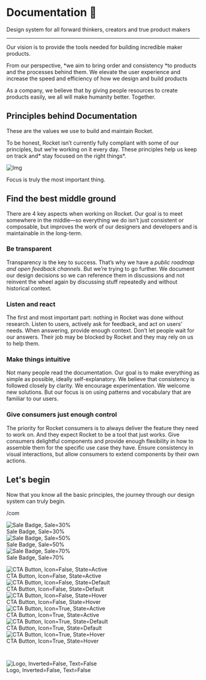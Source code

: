 
# Documentation 🚀

Design system for all forward thinkers, creators and true product makers

---

Our vision is to provide the tools needed for building incredible maker products.

From our perspective, *we aim to bring order and consistency *to products and the processes behind them. We elevate the user experience and increase the speed and efficiency of how we design and build products

As a company, we believe that by giving people resources to create products easily, we all will make humanity better. Together.

## Principles behind Documentation

These are the values we use to build and maintain Rocket.

To be honest, Rocket isn’t currently fully compliant with some of our principles, but we’re working on it every day. These principles help us keep on track and* stay focused on the right things*.

![Img](https://studio-assets.supernova.io/design-systems/14533/9289758a-6300-472a-bbc6-a57098081abf.jpeg?Expires=1990828800&Policy=eyJTdGF0ZW1lbnQiOlt7IlJlc291cmNlIjoiaHR0cHM6Ly9zdHVkaW8tYXNzZXRzLnN1cGVybm92YS5pby9kZXNpZ24tc3lzdGVtcy8xNDUzMy85Mjg5NzU4YS02MzAwLTQ3MmEtYmJjNi1hNTcwOTgwODFhYmYuanBlZyIsIkNvbmRpdGlvbiI6eyJEYXRlTGVzc1RoYW4iOnsiQVdTOkVwb2NoVGltZSI6MTk5MDgyODgwMH19fV19&Signature=E9DL6D-ZtS~4qaH18y5tnHC4gtpQUzZb85NmDFMuezn~MaWHPSumzBv6tXkxGqSgGyKh~9FaYnbfHkcJhU~4F~jdbuY70gbRxUpvnBtyCpz8o0mci-d2A9WoIZ3RGl11izD3c2WMfUaKhSaFlUw8cTGP-9vrqeUi58O2P4zYT9eAeyvOIFzQXgIgljhxiB9mIVU5a4j1vDL8ntJpagEZukKRskOgMrrB4LNQ-nRsvXFF7W5C5EkdoZPZf4jFxcQu2Yj6M9-bqNBXubYMsYYhEXqvqUOAnYVaE59E5PSSe43HKv2gp1ajSJ3ttHtTtCITO8Vyfh1FoTl03Z18ki8iZg__&Key-Pair-Id=APKAJGK34LCCAUR7N6LA)

Focus is truly the most important thing.

## Find the best middle ground

There are 4 key aspects when working on Rocket. Our goal is to meet somewhere in the middle—so everything we do isn’t just consistent or composable, but improves the work of our designers and developers and is maintainable in the long-term.

### Be transparent

Transparency is the key to success. That’s why we have a *public roadmap and open feedback channels*. But we’re trying to go further. We document our design decisions so we can reference them in discussions and not reinvent the wheel again by discussing stuff repeatedly and without historical context.

### Listen and react

The first and most important part: nothing in Rocket was done without research. Listen to users, actively ask for feedback, and act on users’ needs. When answering, provide enough context. Don’t let people wait for our answers. Their job may be blocked by Rocket and they may rely on us to help them.

### Make things intuitive

Not many people read the documentation. Our goal is to make everything as simple as possible, ideally self-explanatory. We believe that consistency is followed closely by clarity. We encourage experimentation. We welcome new solutions. But our focus is on using patterns and vocabulary that are familiar to our users.

### Give consumers just enough control

The priority for Rocket consumers is to always deliver the feature they need to work on. And they expect Rocket to be a tool that just works. Give consumers delightful components and provide enough flexibility in how to assemble them for the specific use case they have. Ensure consistency in visual interactions, but allow consumers to extend components by their own actions.

## Let's begin

Now that you know all the basic principles, the journey through our design system can truly begin.

/com

  
![Sale Badge, Sale=30%](https://studio-assets.supernova.io/design-systems/14533/43d83c50-cb6b-44d9-8f57-a1e69954ae35.png?Expires=1990828800&Policy=eyJTdGF0ZW1lbnQiOlt7IlJlc291cmNlIjoiaHR0cHM6Ly9zdHVkaW8tYXNzZXRzLnN1cGVybm92YS5pby9kZXNpZ24tc3lzdGVtcy8xNDUzMy80M2Q4M2M1MC1jYjZiLTQ0ZDktOGY1Ny1hMWU2OTk1NGFlMzUucG5nIiwiQ29uZGl0aW9uIjp7IkRhdGVMZXNzVGhhbiI6eyJBV1M6RXBvY2hUaW1lIjoxOTkwODI4ODAwfX19XX0_&Signature=Cc6YNuWtfsL4z44NaAA8cfsEIiVOoAVyvDHwTgUIL-zCu64WQAU-v0NDNtlqttmspwrwjlUfFRrhkr~0UQ0QC-gdBnpuFufbzddDnO7SkU~v9L4nukbyZiOPMy9am14bV-WNYONG6VdAX~YhHuaVK1sV8m2RpTPavfVWqlT4r3TJ~sVZbZ0psTnCkpU1Tfjrv~zcwYclrhe4HWEQvnpVN1QkZBluOBV9I6yk-Bg~eH0w6wIz52KpaGX~3Fk3nUdQkCEfndJsiQtY6PVtduPF7-8ziTJoFHlpxhqFybItBb-4b7oVlGsNBgstmtTdojXDhlgunteHfK7YNV434Y4kDQ__&Key-Pair-Id=APKAJGK34LCCAUR7N6LA)  
Sale Badge, Sale=30%  
![Sale Badge, Sale=50%](https://studio-assets.supernova.io/design-systems/14533/0c711899-8d12-491b-99a2-b6857cb92f44.png?Expires=1990828800&Policy=eyJTdGF0ZW1lbnQiOlt7IlJlc291cmNlIjoiaHR0cHM6Ly9zdHVkaW8tYXNzZXRzLnN1cGVybm92YS5pby9kZXNpZ24tc3lzdGVtcy8xNDUzMy8wYzcxMTg5OS04ZDEyLTQ5MWItOTlhMi1iNjg1N2NiOTJmNDQucG5nIiwiQ29uZGl0aW9uIjp7IkRhdGVMZXNzVGhhbiI6eyJBV1M6RXBvY2hUaW1lIjoxOTkwODI4ODAwfX19XX0_&Signature=nLm45uJuvHgu8v75OVV3AoRA~9TKbh1XOwOVKgjlv2rnoXuX0NGqeW1Hhajq3t7-xOfWS1djcjxKv1VPxfGQrMoEBE0P3KEWSkvcaUHnPCoaZnOOxnmXmPFqduHqC7B7Eo8D2W-uqZrzRuCqvb6V7NRh0v9JoEx07EaltOtGfMge6k09ka6hGp8PmVXFCoiQkRLVzRWBKHGjhahzDafKRwRWumeniijzt2OI18axjj4Y6ATLIMjbv5Fn2kqJyXpgCPB4PsTW9LPdpIHIbMc4Cq5VKothKh1zOr~CamLsHCIgNI4iOaR1aiamcZHNTRLDvz8feSiJnGIggBTVvujdoA__&Key-Pair-Id=APKAJGK34LCCAUR7N6LA)  
Sale Badge, Sale=50%  
![Sale Badge, Sale=70%](https://studio-assets.supernova.io/design-systems/14533/dce7caec-2e74-42ff-8b4c-c2ed5af8c289.png?Expires=1990828800&Policy=eyJTdGF0ZW1lbnQiOlt7IlJlc291cmNlIjoiaHR0cHM6Ly9zdHVkaW8tYXNzZXRzLnN1cGVybm92YS5pby9kZXNpZ24tc3lzdGVtcy8xNDUzMy9kY2U3Y2FlYy0yZTc0LTQyZmYtOGI0Yy1jMmVkNWFmOGMyODkucG5nIiwiQ29uZGl0aW9uIjp7IkRhdGVMZXNzVGhhbiI6eyJBV1M6RXBvY2hUaW1lIjoxOTkwODI4ODAwfX19XX0_&Signature=PgWEtid3wnAzlxbYKEVBHFcicXuSYcArdAmvHWfBxbEQYH7oJp2zN77Om9Y~4T5z5LeVPzOMqDby4z-Q-21O-Fp9i2tHKFUM3WsMmnpT~T2jMgtJ2OX1kC0XejLPd7YmO0HE4EwtSybEONwfPBVIroeA1waL~64jvbyPySJ2KDZ3LlvIBwj~ZKuAsEX1hq7~w7sWI61~GZYJIxXUG-PfGEhTbWaYVoyyn8XjzrBrMm5QX08M3Lo5km1ESZSsI-OpW7ionqo~AsJHQ4OZV~tGpUzjujiMaBMUeS5usIbyx8aSHKuCSXLuForGcQqeP~rve6zbiQhn5c-A30D80YYILQ__&Key-Pair-Id=APKAJGK34LCCAUR7N6LA)  
Sale Badge, Sale=70%  


  
![CTA Button, Icon=False, State=Active](https://studio-assets.supernova.io/design-systems/14533/00804833-0760-4254-a906-92ec1fd4b3c6.png?Expires=1990828800&Policy=eyJTdGF0ZW1lbnQiOlt7IlJlc291cmNlIjoiaHR0cHM6Ly9zdHVkaW8tYXNzZXRzLnN1cGVybm92YS5pby9kZXNpZ24tc3lzdGVtcy8xNDUzMy8wMDgwNDgzMy0wNzYwLTQyNTQtYTkwNi05MmVjMWZkNGIzYzYucG5nIiwiQ29uZGl0aW9uIjp7IkRhdGVMZXNzVGhhbiI6eyJBV1M6RXBvY2hUaW1lIjoxOTkwODI4ODAwfX19XX0_&Signature=Ju6ruCooaJrBIvrU4iHnQg-LWPP5xBUzvXTrUhcTiJ8TRJXgJXl4AsX2ubBS~0dP6DDDQOJ-gBP1jmWnCX0iWaQmY~UP9qzQ3CyGPoS8TrRVb30Az6nkt0vS1s-72vENZbAQwjlJRuy~wwQRjLSgXqurcx8AcAFmyxk1Xgh-lDez0rCv686BenkgrVhur1wha-SA9PgqJtnV~XbZY0Ves55Rkt68oI1VUa7eJZP-2ka0dpGIgtKtYgwbo5vM~262CYfsewo6hAhTSazAZ6HO-6-0YAYRivbMwrlaqmiISd8daEIonnvpUr3Cs3rxicATOYZQBzQKqjNep7nuFap7LA__&Key-Pair-Id=APKAJGK34LCCAUR7N6LA)  
CTA Button, Icon=False, State=Active  
![CTA Button, Icon=False, State=Default](https://studio-assets.supernova.io/design-systems/14533/01e68421-1097-4c2b-88bf-28785b5efdc1.png?Expires=1990828800&Policy=eyJTdGF0ZW1lbnQiOlt7IlJlc291cmNlIjoiaHR0cHM6Ly9zdHVkaW8tYXNzZXRzLnN1cGVybm92YS5pby9kZXNpZ24tc3lzdGVtcy8xNDUzMy8wMWU2ODQyMS0xMDk3LTRjMmItODhiZi0yODc4NWI1ZWZkYzEucG5nIiwiQ29uZGl0aW9uIjp7IkRhdGVMZXNzVGhhbiI6eyJBV1M6RXBvY2hUaW1lIjoxOTkwODI4ODAwfX19XX0_&Signature=FNbx1sd3DtjPqlQWJ7pnBaTh2S6Zzm4HhtytEMyFSPrE0CC5xIgEjNi-9sXCgMpDF-lab7cUtOXzpVPanHhXch7oNlwuUZvLWCvnx-OyB0k~0-NZ72e0mX73bpjIvLnn4ZDjU5~JL~x1aRsu6zHqJjw5T-X-zzqQokRvKjpxPg0oupcEpBpovKg8iy0FXIoLcqLUXIJUlmrunatL0ZDjETEoptwPz4w82viUahS3nmCgz2JweLdy6u7uwZuTKw~G31tgvUbd~1E7dLLOy8uKk-1VbOXkge0T1p0QFc-24hNoEPHfitf6B-6zhWGqFNE4iYOrNJxudYHa9033kYEUjg__&Key-Pair-Id=APKAJGK34LCCAUR7N6LA)  
CTA Button, Icon=False, State=Default  
![CTA Button, Icon=False, State=Hover](https://studio-assets.supernova.io/design-systems/14533/782a3cc2-4e71-45c4-8ab0-d67838c66d72.png?Expires=1990828800&Policy=eyJTdGF0ZW1lbnQiOlt7IlJlc291cmNlIjoiaHR0cHM6Ly9zdHVkaW8tYXNzZXRzLnN1cGVybm92YS5pby9kZXNpZ24tc3lzdGVtcy8xNDUzMy83ODJhM2NjMi00ZTcxLTQ1YzQtOGFiMC1kNjc4MzhjNjZkNzIucG5nIiwiQ29uZGl0aW9uIjp7IkRhdGVMZXNzVGhhbiI6eyJBV1M6RXBvY2hUaW1lIjoxOTkwODI4ODAwfX19XX0_&Signature=HJ5nXwUMumwfIJNQyNTb40f7BVOZuUyMk1mTlpSpCFpa2fonHLg2ornvzKmOfIc8e3TZB9PqRfIBxIiFmGl1CEQM97Lm13vlmtKrrVloSDKsQ7LNhdTvrOyNdBUs6VCOajjVVyMzqENVulhJdEp2gYzDLjIPt6kT0q1YgGK3vo3rJMTQfvKPopJgnP2XbYLuzkHkfchJnrWIf0d8IeKkX35Px-wt~IED~yTwxtgeUBVSFeNnSO6nuNTaYndTazzLpsPPh7JstIB7Ow2-E5HU-C~22KJoYdsSZbU~~NfAAu3mIC1x7BOHmFlvdTU1F5jFkMaBAkMBwizF7fdNfreVuQ__&Key-Pair-Id=APKAJGK34LCCAUR7N6LA)  
CTA Button, Icon=False, State=Hover  
![CTA Button, Icon=True, State=Active](https://studio-assets.supernova.io/design-systems/14533/646cc49d-d591-4868-94ce-01d4d4b967d8.png?Expires=1990828800&Policy=eyJTdGF0ZW1lbnQiOlt7IlJlc291cmNlIjoiaHR0cHM6Ly9zdHVkaW8tYXNzZXRzLnN1cGVybm92YS5pby9kZXNpZ24tc3lzdGVtcy8xNDUzMy82NDZjYzQ5ZC1kNTkxLTQ4NjgtOTRjZS0wMWQ0ZDRiOTY3ZDgucG5nIiwiQ29uZGl0aW9uIjp7IkRhdGVMZXNzVGhhbiI6eyJBV1M6RXBvY2hUaW1lIjoxOTkwODI4ODAwfX19XX0_&Signature=Ggnfulk9c2GSEB3rIHV10USXnP0~SG442NwXSMMNurN6r7jvpVHHWCgbCS1mytwYxzc1BYxxh0lhsguwWHtnBSI8N3lI-iy1RGa-Zgd6hsb~u3ucYeJvN5WFByFFy3b39ZLZZywHOz7pDOWzBzEw40NNzXGEyQm~05j~jDIYvQ5tjrPqX6LsnTXrtTeYIO6LMuzhdQdJYFf0Q3yy3AO4427WnLot9IXJ4qtIa2S9l0u3UszpkkNn1n1ekA01R~TPSpOVwN1ufAkfUyxWWc6mLt992umfHbFmEc5H1IFUtFD~lG~5xzZ6hLm-4NLKJU8yp-CBwoppDBMgSyxyDpwPWw__&Key-Pair-Id=APKAJGK34LCCAUR7N6LA)  
CTA Button, Icon=True, State=Active  
![CTA Button, Icon=True, State=Default](https://studio-assets.supernova.io/design-systems/14533/8f4cecfe-41b3-49bf-86f2-ea3575c0b620.png?Expires=1990828800&Policy=eyJTdGF0ZW1lbnQiOlt7IlJlc291cmNlIjoiaHR0cHM6Ly9zdHVkaW8tYXNzZXRzLnN1cGVybm92YS5pby9kZXNpZ24tc3lzdGVtcy8xNDUzMy84ZjRjZWNmZS00MWIzLTQ5YmYtODZmMi1lYTM1NzVjMGI2MjAucG5nIiwiQ29uZGl0aW9uIjp7IkRhdGVMZXNzVGhhbiI6eyJBV1M6RXBvY2hUaW1lIjoxOTkwODI4ODAwfX19XX0_&Signature=CK~Kd4euoE-aNLega077Sw0YlRJpbldSKa2h5xV8gJSF1Zpsln7LV8bHpexYKv54Cdys6mtxk6RP5FkN2lK4ZvXDut4JvJWizUy1jzmQFsZiB-sXngflbJuODxjzKtH19vRzZRgdM2wRYOPSk3qp0Q-D1w0Jd-bqFRq1D78x7bydPWBlDLC3ZDrQZRcwYVeqf795U8IAKTVo3TlDBdHUuHaFEocqLmapmSURmpy982KWIShO56DcSfvJhPS5FEdchxbqBd-Mr4RC~aK1edRtS30x6IzFgWkhNvOFD85pKU6vkzpDjFbLQju70z~vSRGjUyAjP0E9BXLHeMF~a2ehSA__&Key-Pair-Id=APKAJGK34LCCAUR7N6LA)  
CTA Button, Icon=True, State=Default  
![CTA Button, Icon=True, State=Hover](https://studio-assets.supernova.io/design-systems/14533/5cf86e58-51d2-4096-a759-b2e761d84f69.png?Expires=1990828800&Policy=eyJTdGF0ZW1lbnQiOlt7IlJlc291cmNlIjoiaHR0cHM6Ly9zdHVkaW8tYXNzZXRzLnN1cGVybm92YS5pby9kZXNpZ24tc3lzdGVtcy8xNDUzMy81Y2Y4NmU1OC01MWQyLTQwOTYtYTc1OS1iMmU3NjFkODRmNjkucG5nIiwiQ29uZGl0aW9uIjp7IkRhdGVMZXNzVGhhbiI6eyJBV1M6RXBvY2hUaW1lIjoxOTkwODI4ODAwfX19XX0_&Signature=lI7gkOJT9KniVN53rb2SS5LuywYdYVgM1TPsav2uGJcL0SEEhLex8ZcPfskbCkmATCqC8P1aNEe2qvpc~7paJVvcOaqqdezkqBlt1xC~Be9FraV-90HbRIDMG6QZnssUahAIeTeFVI28Xz2eIfllGJNkdXWHnXHAyJ0QGD73LepwY4lOsdyEp3iOKsSzp55Uyfj7lXawL2lhDRliU25cyW9TzHLgwhmJDclVvWnKA~NJ7WiM3d0dUVIECunPbtWhia1fIfzasjuL7h2KuBpOWAUqQ4m5tErHVha4zBpkhD7BU3GtuFxEwlzuE5nEH6fV1Amxdd32iKK-S88-ZQqViA__&Key-Pair-Id=APKAJGK34LCCAUR7N6LA)  
CTA Button, Icon=True, State=Hover  


```javascript  
  
```

  
![Logo, Inverted=False, Text=False](https://studio-assets.supernova.io/design-systems/14533/b03bd745-02f9-4777-afaa-b2e29633df6e.png?Expires=1990828800&Policy=eyJTdGF0ZW1lbnQiOlt7IlJlc291cmNlIjoiaHR0cHM6Ly9zdHVkaW8tYXNzZXRzLnN1cGVybm92YS5pby9kZXNpZ24tc3lzdGVtcy8xNDUzMy9iMDNiZDc0NS0wMmY5LTQ3NzctYWZhYS1iMmUyOTYzM2RmNmUucG5nIiwiQ29uZGl0aW9uIjp7IkRhdGVMZXNzVGhhbiI6eyJBV1M6RXBvY2hUaW1lIjoxOTkwODI4ODAwfX19XX0_&Signature=VNGvQehyXepVzVnNyPUWaKvUWUjE7qS8S-yzSyuaSbZm~tKUARGy6wQ3ZE2-sRonjWZFD~TsWmQyUrOGX~hDtr1XbBQVuQiXJqYMzfqjwPvIe~iO587A7JlPq3lNDtBrkzBkhDs1fuljHDqAV-GdXKFINvHGOsaeG4klXgok2apSQZonQJYTvfcSV5yDOLPLSGjuU-QNrZghkPIAYQKeUt6e3dYtfiKjPn61ucgk0rc6XuZhPO4YkY2lbjtdQTXaqgVl9COVF9fbxWL01EysuqqdSbpDspfa0F~RBd5icO0fJXrqtYHu~5SZ996neZtJIkX~Z1QMN6vXZC7sXWMMMw__&Key-Pair-Id=APKAJGK34LCCAUR7N6LA)  
Logo, Inverted=False, Text=False  


  
  
